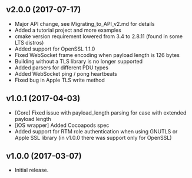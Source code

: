 v2.0.0 (2017-07-17)
-------------------

* Major API change, see Migrating_to_API_v2.md for details
* Added a tutorial project and more examples
* cmake version requirement lowered from 3.4 to 2.8.11
  (found in some LTS distros)
* Added support for OpenSSL 1.1.0
* Fixed WebSocket frame encoding when payload length is 126 bytes
* Building without a TLS library is no longer supported
* Added parsers for different PDU types
* Added WebSocket ping / pong heartbeats
* Fixed bug in Apple TLS write method

v1.0.1 (2017-04-03)
-------------------

* [Core] Fixed issue with payload_length parsing for case with
  extended payload length
* [iOS wrapper] Added Cocoapods spec
* Added support for RTM role authentication when using GNUTLS or Apple SSL
  library (in v1.0.0 there was support only for OpenSSL)

v1.0.0 (2017-03-07)
-------------------

* Initial release.